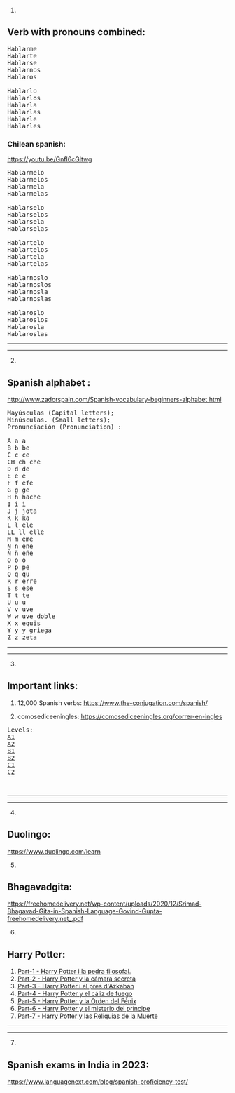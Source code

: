 1.

## Verb with pronouns combined:

<pre>
Hablarme
Hablarte
Hablarse
Hablarnos
Hablaros

Hablarlo
Hablarlos
Hablarla
Hablarlas
Hablarle
Hablarles
</pre>

### Chilean spanish:

https://youtu.be/GnfI6cGltwg

<pre>
Hablarmelo
Hablarmelos
Hablarmela
Hablarmelas

Hablarselo
Hablarselos
Hablarsela
Hablarselas

Hablartelo
Hablartelos
Hablartela
Hablartelas

Hablarnoslo
Hablarnoslos
Hablarnosla
Hablarnoslas

Hablaroslo
Hablaroslos
Hablarosla
Hablaroslas
</pre>

<hr>
<hr>

2.

## Spanish alphabet :

http://www.zadorspain.com/Spanish-vocabulary-beginners-alphabet.html

<pre>
Mayúsculas (Capital letters);
Minúsculas. (Small letters);
Pronunciación (Pronunciation) :

A a a
B b be
C c ce
CH ch che
D d de
E e e
F f efe
G g ge
H h hache
I i i
J j jota
K k ka
L l ele
LL ll elle
M m eme
N n ene
Ñ ñ eñe
O o o
P p pe
Q q qu
R r erre
S s ese
T t te
U u u
V v uve
W w uve doble
X x equis
Y y y griega
Z z zeta
</pre>

<hr>
<hr>

3.

## Important links:

1. 12,000 Spanish verbs:
   https://www.the-conjugation.com/spanish/

2. comosediceeningles:
   https://comosediceeningles.org/correr-en-ingles

<pre>
Levels:
<a href="https://www.pdfdrive.com/preparaci%C3%B3n-al-dele-nivel-a1-e186778215.html">A1</a>
<a href="https://www.pdfdrive.com/preparaci%C3%B3n-al-dele-nivel-a2-e186240251.html">A2</a>
<a href="https://www.pdfdrive.com/preparaci%C3%B3n-al-diploma-espa%C3%B1ol-dele-nivel-b1-e186462144.html">B1</a>
<a href="https://www.pdfdrive.com/preparaci%C3%B3n-al-diploma-espa%C3%B1ol-dele-nivel-b2-e186719499.html">B2</a>
<a href="https://www.pdfdrive.com/preparaci%C3%B3n-al-diploma-espa%C3%B1ol-dele-nivel-c1-nueva-edici%C3%B3n-d186845618.html">C1</a>
<a href="https://www.pdfdrive.com/preparaci%C3%B3n-al-diploma-espa%C3%B1ol-dele-c2-nueva-edici%C3%B3n-e187328261.html">C2</a>


</pre>

<hr>
<hr>

4.

## Duolingo:

https://www.duolingo.com/learn

5.

## Bhagavadgita:

https://freehomedelivery.net/wp-content/uploads/2020/12/Srimad-Bhagavad-Gita-in-Spanish-Language-Govind-Gupta-freehomedelivery.net_.pdf

6.

## Harry Potter:

<ol>
<li><a href="https://bibliotecaia.ism.edu.ec/Repo-book/h/HarryPotterylaPiedraFilosofal.pdf">Part-1 - Harry Potter i la pedra filosofal. </a></li>
<li><a href="https://docs.google.com/viewer?a=v&pid=sites&srcid=ZGVmYXVsdGRvbWFpbnxkZXNjYXJnYXNjYXphZG9yZXNkZWxpYnJvc3xneDo3ZmY5MjIzYjAwNTdiZGZk">Part-2 - Harry Potter y la cámara secreta </a></li>
<li><a href="https://tavapy.gov.py/biblioteca/wp-content/uploads/2022/03/RowlingJ-Harry-Potter-y-el-prisionero-de-Azkaban-III.pdf">Part-3 - Harry Potter i el pres d'Azkaban </a></li>
<li><a href="https://usercontent.one/wp/www.puro-geek.com/wp-content/uploads/2021/11/Harry-Potter-y-el-caliz-de-fuego.pdf?media=1630018077">Part-4 - Harry Potter y el cáliz de fuego </a></li>
<li><a href="https://docs.google.com/viewer?a=v&pid=sites&srcid=ZGVmYXVsdGRvbWFpbnxkZXNjYXJnYXNjYXphZG9yZXNkZWxpYnJvc3xneDo3NjQ5ZDFhNGYyMDE0OWMx">Part-5 - Harry Potter y la Orden del Fénix </a></li>
<li><a href="https://escuela73abasto.files.wordpress.com/2020/11/harry-potter-y-el-misterio-del-principe-j.-k.-rowling.pdf">Part-6 - Harry Potter y el misterio del príncipe </a></li>
<li><a href="http://aplicaciones.bibliolatino.com/bitstream/bibliolatino/727/1/harry%20potter%20y%20las%20reliquias%20de%20la%20muerte.pdf">Part-7 - Harry Potter y las Reliquias de la Muerte </a></li>
</ol>

<hr>
<hr>

7.

## Spanish exams in India in 2023:

https://www.languagenext.com/blog/spanish-proficiency-test/
